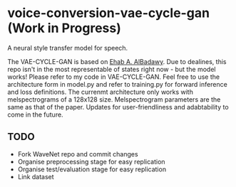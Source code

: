 # voice-conversion-vae-cycle-gan (Work in Progress)
A neural style transfer model for speech.

The VAE-CYCLE-GAN is based on [Ehab A. AlBadawy](https://ebadawy.github.io/post/speech_style_transfer/). Due to dealines, this repo isn't in the most representable of states right now - but the model works! Please refer to my code in VAE-CYCLE-GAN. Feel free to use the architecture form in model.py and refer to training.py for forward inference and loss definitions. The currenmt architecture only works with melspectrograms of a 128x128 size. Melspectrogram parameters are the same as that of the paper. Updates for user-friendliness and adabtability to come in the future.

## TODO
- Fork WaveNet repo and commit changes
- Organise preprocessing stage for easy replication
- Organise test/evaluation stage for easy replication
- Link dataset
